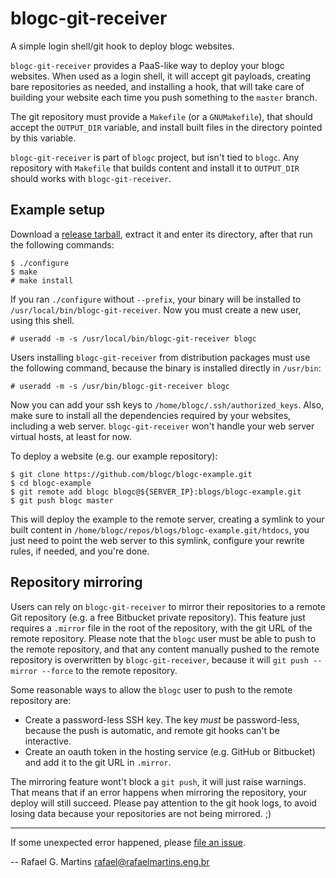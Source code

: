 # blogc-git-receiver

A simple login shell/git hook to deploy blogc websites.

`blogc-git-receiver` provides a PaaS-like way to deploy your blogc websites. When used as a login shell, it will accept git payloads, creating bare repositories as needed, and installing a hook, that will take care of building your website each time you push something to the `master` branch.

The git repository must provide a `Makefile` (or a `GNUMakefile`), that should accept the `OUTPUT_DIR` variable, and install built files in the directory pointed by this variable.

`blogc-git-receiver` is part of `blogc` project, but isn't tied to `blogc`. Any repository with `Makefile` that builds content and install it to `OUTPUT_DIR` should works with `blogc-git-receiver`.

## Example setup

Download a [release tarball](https://github.com/blogc/blogc-git-receiver/releases), extract it and enter its directory, after that run the following commands:

    $ ./configure
    $ make
    # make install

If you ran `./configure` without `--prefix`, your binary will be installed to `/usr/local/bin/blogc-git-receiver`. Now you must create a new user, using this shell.

    # useradd -m -s /usr/local/bin/blogc-git-receiver blogc

Users installing `blogc-git-receiver` from distribution packages must use the following command, because the binary is installed directly in `/usr/bin`:

    # useradd -m -s /usr/bin/blogc-git-receiver blogc

Now you can add your ssh keys to `/home/blogc/.ssh/authorized_keys`. Also, make sure to install all the dependencies required by your websites, including a web server. `blogc-git-receiver` won't handle your web server virtual hosts, at least for now.

To deploy a website (e.g. our example repository):

    $ git clone https://github.com/blogc/blogc-example.git
    $ cd blogc-example
    $ git remote add blogc blogc@${SERVER_IP}:blogs/blogc-example.git
    $ git push blogc master

This will deploy the example to the remote server, creating a symlink to your built content in `/home/blogc/repos/blogs/blogc-example.git/htdocs`, you just need to point the web server to this symlink, configure your rewrite rules, if needed, and you're done.

## Repository mirroring

Users can rely on `blogc-git-receiver` to mirror their repositories to a remote Git repository (e.g. a free Bitbucket private repository). This feature just requires a `.mirror` file in the root of the repository, with the git URL of the remote repository. Please note that the `blogc` user must be able to push to the remote repository, and that any content manually pushed to the remote repository is overwritten by `blogc-git-receiver`, because it will `git push --mirror --force` to the remote repository.

Some reasonable ways to allow the `blogc` user to push to the remote repository are:

- Create a password-less SSH key. The key *must* be password-less, because the push is automatic, and remote git hooks can't be interactive.
- Create an oauth token in the hosting service (e.g. GitHub or Bitbucket) and add it to the git URL in `.mirror`.

The mirroring feature wont't block a `git push`, it will just raise warnings. That means that if an error happens when mirroring the repository, your deploy will still succeed. Please pay attention to the git hook logs, to avoid losing data because your repositories are not being mirrored. ;)

----
If some unexpected error happened, please [file an issue](https://github.com/blogc/blogc-git-receiver/issues/new).

-- Rafael G. Martins <rafael@rafaelmartins.eng.br>
